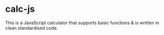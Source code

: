 # calc-js
This is a JavaScript calculator that supports basic functions &amp; is written in clean standardised code.
